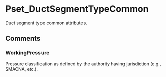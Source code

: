 # Pset_DuctSegmentTypeCommon

Duct segment type common attributes.
<!-- end of short definition -->

## Comments

### WorkingPressure

Pressure classification as defined by the authority having jurisdiction (e.g., SMACNA, etc.).


